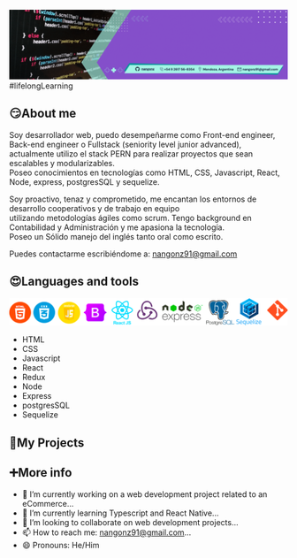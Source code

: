 ![profilePic](./src/github-profile.gif)
#lifelongLearning

## 😏About me

Soy desarrollador web, puedo desempeñarme como Front-end engineer, Back-end engineer o Fullstack (seniority level junior advanced),  
actualmente utilizo el stack PERN para realizar proyectos que sean escalables y modularizables.  
Poseo conocimientos en tecnologías como HTML, CSS, Javascript, React, Node, express, postgresSQL y sequelize. 

Soy proactivo, tenaz y comprometido, me encantan los entornos de desarrollo cooperativos y de trabajo en equipo  
utilizando metodologías ágiles como scrum. Tengo background en Contabilidad y Administración y me apasiona la tecnología.  
Poseo un Sólido manejo del inglés tanto oral como escrito.

Puedes contactarme escribiéndome a:
nangonz91@gmail.com

## 😍Languages and tools
![languages and tools](./src/fullstack.png)

- HTML
- CSS
- Javascript
- React
- Redux
- Node
- Express
- postgresSQL
- Sequelize

## 📎My Projects


## ➕More info
- 🔭 I’m currently working on a web development project related to an eCommerce...
- 🌱 I’m currently learning Typescript and React Native...
- 👯 I’m looking to collaborate on web development projects...
- 📫 How to reach me: nangonz91@gmail.com...
- 😄 Pronouns: He/Him
